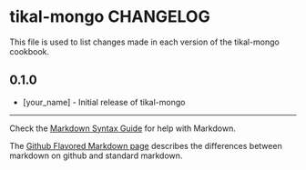 tikal-mongo CHANGELOG
=====================

This file is used to list changes made in each version of the tikal-mongo cookbook.

0.1.0
-----
- [your_name] - Initial release of tikal-mongo

- - -
Check the [Markdown Syntax Guide](http://daringfireball.net/projects/markdown/syntax) for help with Markdown.

The [Github Flavored Markdown page](http://github.github.com/github-flavored-markdown/) describes the differences between markdown on github and standard markdown.
